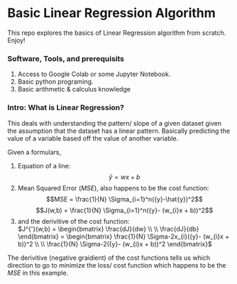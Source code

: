 # Basic Linear Regression Algorithm
This repo explores the basics of Linear Regression algorithm from scratch. Enjoy!

### Software, Tools, and prerequisits
1. Access to Google Colab or some Jupyter Notebook.
2. Basic python programing.
3. Basic arithmetic & calculus knowledge

### Intro: What is Linear Regression?
This deals with understanding the pattern/ slope of a given dataset given the assumption that the dataset has a linear pattern. Basically predicting the value of a variable based off the value of another variable.

Given a formulars, 
1. Equation of a line:
$$\hat{y} = wx + b$$
2. Mean Squared Error $(MSE)$, also happens to be the cost function:
$$MSE = \frac{1}{N} \Sigma_{i=1}^n({y}-\hat{y})^2$$ 
$$J(w,b) = \frac{1}{N} \Sigma_{i=1}^n({y}- (w_{i}x + b))^2$$
3. and the derivitive of the cost function:     
$J^{'}(w,b) = 
\begin{bmatrix} 
\frac{dJ}{dw} \\
\\
\frac{dJ}{db}
\end{bmatrix}
=
\begin{bmatrix} 
\frac{1}{N} \Sigma-2x_{i}({y}- (w_{i}x + b))^2 \\
\\
\frac{1}{N} \Sigma-2({y}- (w_{i}x + b))^2
\end{bmatrix}$

The derivitive (negative graidient) of the cost functions tells us which direction to go to minimize the loss/ cost function which happens to be the $MSE$ in this example.
